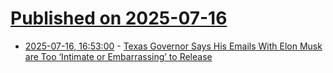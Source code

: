 # [Published on 2025-07-16](index.md)

* [2025-07-16, 16:53:00](https://soylentnews.org/article.pl?sid=25/07/15/1528250&from=rss) - [Texas Governor Says His Emails With Elon Musk are Too ‘Intimate or Embarrassing’ to Release](https://soylentnews.org/article.pl?sid=25/07/15/1528250&from=rss)
